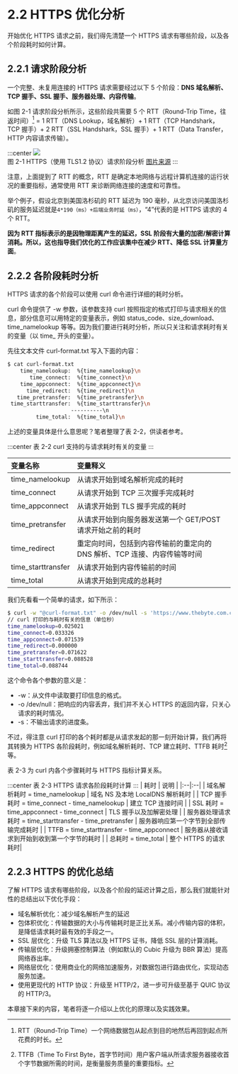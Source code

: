 # 2.2 HTTPS 优化分析

开始优化 HTTPS 请求之前，我们得先清楚一个 HTTPS 请求有哪些阶段，以及各个阶段耗时如何计算。

## 2.2.1 请求阶段分析

一个完整、未复用连接的 HTTPS 请求需要经过以下 5 个阶段：**DNS 域名解析、TCP 握手、SSL 握手、服务器处理、内容传输**。

如图 2-1 请求阶段分析所示，这些阶段共需要 5 个 RTT（Round-Trip Time，往返时间）[^2] = 1 RTT（DNS Lookup，域名解析）+ 1 RTT（TCP Handshark，TCP 握手）+ 2 RTT（SSL Handshark，SSL 握手）+ 1 RTT（Data Transfer，HTTP 内容请求传输）。

:::center
  ![](../assets/http-process.png)<br/>
  图 2-1 HTTPS（使用 TLS1.2 协议）请求阶段分析 [图片来源](https://blog.cloudflare.com/a-question-of-timing)
:::

注意，上面提到了 RTT 的概念，RTT 是确定本地网络与远程计算机连接的运行状况的重要指标，通常使用 RTT 来诊断网络连接的速度和可靠性。

举个例子，假设北京到美国洛杉矶的 RTT 延迟为 190 毫秒，从北京访问美国洛杉矶的服务延迟就是`4*190（ms）+后端业务时延（ms）`，“4”代表的是 HTTPS 请求的 4 个 RTT。

**因为 RTT 指标表示的是因物理距离产生的延迟，SSL 阶段有大量的加密/解密计算消耗。所以，这也指导我们优化的工作应该集中在减少 RTT、降低 SSL 计算量方面**。

## 2.2.2 各阶段耗时分析

HTTPS 请求的各个阶段可以使用 curl 命令进行详细的耗时分析。

curl 命令提供了 -w 参数，该参数支持 curl 按照指定的格式打印与请求相关的信息，部分信息可以用特定的变量表示，例如 status_code、size_download、time_namelookup 等等。因为我们要进行耗时分析，所以只关注和请求耗时有关的变量（以 time_ 开头的变量）。

先往文本文件 curl-format.txt 写入下面的内容：

```bash
$ cat curl-format.txt
    time_namelookup:  %{time_namelookup}\n
       time_connect:  %{time_connect}\n
    time_appconnect:  %{time_appconnect}\n
      time_redirect:  %{time_redirect}\n
   time_pretransfer:  %{time_pretransfer}\n
 time_starttransfer:  %{time_starttransfer}\n
                    ----------\n
         time_total:  %{time_total}\n
```

上述的变量具体是什么意思呢？笔者整理了表 2-2，供读者参考。

:::center
表 2-2 curl 支持的与请求耗时有关的变量
:::

| 变量名称 | 变量释义 |
|:--|:--|
| time_namelookup | 从请求开始到域名解析完成的耗时 |
| time_connect | 从请求开始到 TCP 三次握手完成耗时 |
| time_appconnect | 从请求开始到 TLS 握手完成的耗时 |
| time_pretransfer | 从请求开始到向服务器发送第一个 GET/POST 请求开始之前的耗时 |
| time_redirect | 重定向时间，包括到内容传输前的重定向的 DNS 解析、TCP 连接、内容传输等时间 |
| time_starttransfer | 从请求开始到内容传输前的时间 |
| time_total | 从请求开始到完成的总耗时 |


我们先看看一个简单的请求，如下所示：

```bash
$ curl -w "@curl-format.txt" -o /dev/null -s 'https://www.thebyte.com.cn/'
// curl 打印的与耗时有关的信息（单位秒）
time_namelookup=0.025021
time_connect=0.033326
time_appconnect=0.071539
time_redirect=0.000000
time_pretransfer=0.071622
time_starttransfer=0.088528
time_total=0.088744
```
这个命令各个参数的意义是：
- -w：从文件中读取要打印信息的格式。
- -o /dev/null：把响应的内容丢弃，我们并不关心 HTTPS 的返回内容，只关心请求的耗时情况。
- -s：不输出请求的进度条。

不过，得注意 curl 打印的各个耗时都是从请求发起的那一刻开始计算，我们再将其转换为 HTTPS 各阶段耗时，例如域名解析耗时、TCP 建立耗时、TTFB 耗时[^3]等。

表 2-3 为 curl 内各个步骤耗时与 HTTPS 指标计算关系。

:::center
表 2-3 HTTPS 请求各阶段耗时计算
:::
| 耗时 | 说明 |
|:--|:--|
| 域名解析耗时 = time_namelookup | 域名 NS 及本地 LocalDNS 解析耗时 |
| TCP 握手耗时 = time_connect - time_namelookup | 建立 TCP 连接时间 |
| SSL 耗时 = time_appconnect - time_connect | TLS 握手以及加解密处理 |
| 服务器处理请求耗时 = time_starttransfer - time_pretransfer | 服务器响应第一个字节到全部传输完成耗时 |
| TTFB  = time_starttransfer - time_appconnect | 服务器从接收请求到开始到收到第一个字节的耗时 |
| 总耗时 = time_total | 整个 HTTPS 的请求耗时|


## 2.2.3 HTTPS 的优化总结

了解 HTTPS 请求有哪些阶段，以及各个阶段的延迟计算之后，那么我们就能针对性的总结出以下优化手段：

- 域名解析优化：减少域名解析产生的延迟
- 包体积优化：传输数据的大小与传输耗时是正比关系。减小传输内容的体积，是降低请求耗时最有效的手段之一。
- SSL 层优化：升级 TLS 算法以及 HTTPS 证书，降低 SSL 层的计算消耗。
- 传输层优化：升级拥塞控制算法（例如默认的 Cubic 升级为 BBR 算法）提高网络吞出率。
- 网络层优化：使用商业化的网络加速服务，对数据包进行路由优化，实现动态服务加速。
- 使用更现代的 HTTP 协议：升级至 HTTP/2，进一步可升级至基于 QUIC 协议的 HTTP/3。

本章接下来的内容，笔者将逐一介绍以上优化的原理以及实践效果。

[^1]: 参见 https://blog.cloudflare.com/a-question-of-timing/
[^2]: RTT（Round-Trip Time）一个网络数据包从起点到目的地然后再回到起点所花费的时长。
[^3]: TTFB（Time To First Byte，首字节时间）用户客户端从所请求服务器接收首个字节数据所需的时间，是衡量服务质量的重要指标。

